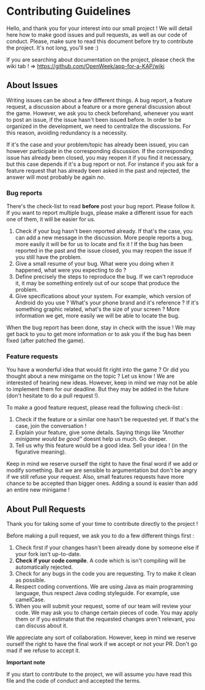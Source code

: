 # Contributing Guidelines

Hello, and thank you for your interest into our small project ! 
We will detail here how to make good issues and pull requests, as well as our code of conduct. 
Please, make sure to read this document before try to contribute the project. It's not long, you'll see :)

If you are searching about documentation on the project, please check the wiki tab ! 
=> https://github.com/OpenWeek/app-for-a-KAP/wiki

## About Issues

Writing issues can be about a few different things. A bug report, a feature request, a discussion about a feature or a more general discussion about the game.
However, we ask you to check beforehand, whenever you want to post an issue, if the issue hasn't been issued before.
In order to be organized in the development, we need to centralize the discussions. For this reason, avoiding redundancy is a necessity.

If it's the case and your problem/topic has already been issued, you can however participate in the corresponding discussion.
If the corresponding issue has already been closed, you may reopen it if you find it necessary, but this case depends if it's a bug report or not.
For instance if you ask for a feature request that has already been asked in the past and rejected, the answer will most probably be again *no*.

### Bug reports
There's the check-list to read **before** post your bug report. Please follow it.
If you want to report multiple bugs, please make a different issue for each one of them, it will be easier for us.

1. Check if your bug hasn't been reported already. If that's the case, you can add a new message in the discussion. More people reports a bug, more easily it will be for us to locate and fix it !
   If the bug has been reported in the past and the issue closed, you may reopen the issue if you still have the problem.
2. Give a small resume of your bug. What were you doing when it happened, what were you expecting to do ?
3. Define precisely the steps to reproduce the bug. If we can't reproduce it, it may be something entirely out of our scope that produce the problem.
4. Give specifications about your system. For example, which version of Android do you use ? What's your phone brand and it's reference ? If it's something graphic related, what's the size of your screen ?
   More information we get, more easily we will be able to locate the bug.
   
When the bug report has been done, stay in check with the issue ! We may get back to you to get more information or to ask you if the bug has been fixed (after patched the game).

### Feature requests
You have a wonderful idea that would fit right into the game ? Or did you thought about a new minigame on the topic ? Let us know !
We are interested of hearing new ideas. However, keep in mind we may not be able to implement them for our deadline. 
But they may be added in the future (don't hesitate to do a pull request !).

To make a good feature request, please read the following check-list :

1. Check if the feature or a similar one hasn't be requested yet. If that's the case, join the conversation !
2. Explain your feature, give some details. Saying things like *"Another minigame would be good"* doesnt help us much. Go deeper.
3. Tell us why this feature would be a good idea. Sell your idea ! (in the figurative meaning).

Keep in mind we reserve ourself the right to have the final word if we add or modify something. But we are sensible to argumentation but don't be angry if we still refuse your request.
Also, small features requests have more chance to be accepted than bigger ones. Adding a sound is easier than add an entire new minigame !

## About Pull Requests
Thank you for taking some of your time to contribute directly to the project !

Before making a pull request, we ask you to do a few different things first :

1. Check first if your changes hasn't been already done by someone else if your fork isn't up-to-date.
2. **Check if your code compile**. A code which is isn't compiling will be automatically rejected. 
3. Check for any bugs in the code you are requesting. Try to make it clean as possible.
4. Respect coding conventions. We are using Java as main programming language, thus respect Java coding styleguide. 
   For example, use camelCase.
5. When you will submit your request, some of our team will review your code. We may ask you to change certain pieces of code.
   You may apply them or if you estimate that the requested changes aren't relevant, you can discuss about it.
   
We appreciate any sort of collaboration. However, keep in mind we reserve ourself the right to have the final work if we accept or not your PR.
Don't go mad if we refuse to accept it.

**Important note**

If you start to contribute to the project, we will assume you have read this file and the code of conduct and accepted the terms. 
